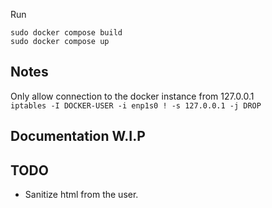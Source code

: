 Run 
```
sudo docker compose build
sudo docker compose up
```

## Notes
Only allow connection to the docker instance from 127.0.0.1 \
`iptables -I DOCKER-USER -i enp1s0 ! -s 127.0.0.1 -j DROP`

## Documentation W.I.P
<attiribute> <query>

## TODO
* Sanitize html from the user.

